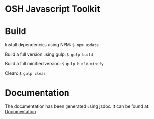 # OSH Javascript Toolkit

# Build
Install dependencies using NPM:
``$ npm update ``

Build a full version using gulp:
``$ gulp build ``

Build a full minified version:
``$ gulp build-minify ``

Clean:
``$ gulp clean ``


# Documentation

The documentation has been generated using jsdoc. It can be found at: 
[Documentation](http://opensensorhub.github.io/osh-js/Toolkit/Documentation/index.html)
